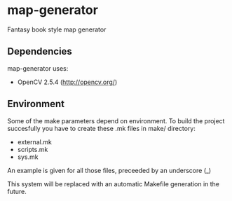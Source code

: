 map-generator
=============

Fantasy book style map generator

Dependencies
------------

map-generator uses:
* OpenCV 2.5.4 (http://opencv.org/)

Environment
-----------

Some of the make parameters depend on environment. To build the project succesfully you have to create these .mk files in make/ directory:
* external.mk
* scripts.mk
* sys.mk

An example is given for all those files, preceeded by an underscore (\_)

This system will be replaced with an automatic Makefile generation in the future.
